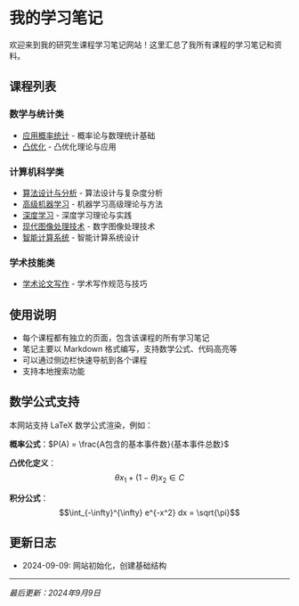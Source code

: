# 我的学习笔记

欢迎来到我的研究生课程学习笔记网站！这里汇总了我所有课程的学习笔记和资料。

## 课程列表

### 数学与统计类
- [应用概率统计](./courses/applied-probability-statistics/) - 概率论与数理统计基础
- [凸优化](./courses/convex-optimization/) - 凸优化理论与应用

### 计算机科学类
- [算法设计与分析](./courses/algorithm-design-analysis/) - 算法设计与复杂度分析
- [高级机器学习](./courses/advanced-machine-learning/) - 机器学习高级理论与方法
- [深度学习](./courses/deep-learning/) - 深度学习理论与实践
- [现代图像处理技术](./courses/modern-image-processing/) - 数字图像处理技术
- [智能计算系统](./courses/intelligent-computing-systems/) - 智能计算系统设计

### 学术技能类
- [学术论文写作](./courses/academic-writing/) - 学术写作规范与技巧

## 使用说明

- 每个课程都有独立的页面，包含该课程的所有学习笔记
- 笔记主要以 Markdown 格式编写，支持数学公式、代码高亮等
- 可以通过侧边栏快速导航到各个课程
- 支持本地搜索功能

## 数学公式支持

本网站支持 LaTeX 数学公式渲染，例如：

**概率公式**：$P(A) = \frac{A包含的基本事件数}{基本事件总数}$

**凸优化定义**：
$$\theta x_1 + (1-\theta) x_2 \in C$$

**积分公式**：
$$\int_{-\infty}^{\infty} e^{-x^2} dx = \sqrt{\pi}$$

## 更新日志

- 2024-09-09: 网站初始化，创建基础结构

---

*最后更新：2024年9月9日*
